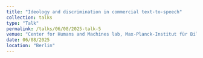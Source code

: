 ```yaml
---
title: "Ideology and discrimination in commercial text-to-speech"
collection: talks
type: "Talk"
permalink: /talks/06/08/2025-talk-5
venue: "Center for Humans and Machines lab, Max-Planck-Institut für Bildungsforschung"
date: 06/08/2025
location: "Berlin"
---
```

